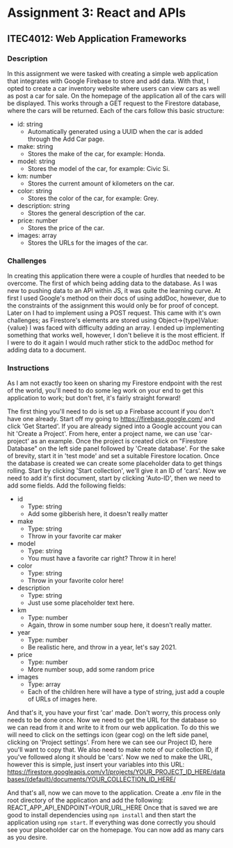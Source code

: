# Assignment 3: React and APIs
## ITEC4012: Web Application Frameworks
### Description
In this assignment we were tasked with creating a simple web application that integrates with Google Firebase to store and add data. With that, I opted to create a car inventory website where users can view cars as well as post a car for sale. On the homepage of the application all of the cars will be displayed. This works through a GET request to the Firestore database, where the cars will be returned. Each of the cars follow this basic structure:
- id: string
  - Automatically generated using a UUID when the car is added through the Add Car page.
- make: string
  - Stores the make of the car, for example: Honda.
- model: string
  - Stores the model of the car, for example: Civic Si.
- km: number
  - Stores the current amount of kilometers on the car.
- color: string
  - Stores the color of the car, for example: Grey.
- description: string
  - Stores the general description of the car.
- price: number
  - Stores the price of the car.
- images: array
  - Stores the URLs for the images of the car.

### Challenges
In creating this application there were a couple of hurdles that needed to be overcome. The first of which being adding data to the database. As I was new to pushing data to an API within JS, it was quite the learning curve. At first I used Google's method on their docs of using addDoc, however, due to the constraints of the assignment this would only be for proof of concept. Later on I had to implement using a POST request. This came with it's own challenges; as Firestore's elements are stored using Object->{type}Value:{value} I was faced with difficulty adding an array. I ended up implementing something that works well, however, I don't believe it is the most efficient. If I were to do it again I would much rather stick to the addDoc method for adding data to a document.

### Instructions
As I am not exactly too keen on sharing my Firestore endpoint with the rest of the world, you'll need to do some leg work on your end to get this application to work; but don't fret, it's fairly straight forward! 

The first thing you'll need to do is set up a Firebase account if you don't have one already. Start off my going to https://firebase.google.com/ and click 'Get Started'. If you are already signed into a Google account you can hit 'Create a Project'. From here, enter a project name, we can use 'car-project' as an example. Once the project is created click on "Firestore Database" on the left side panel followed by 'Create database'. For the sake of brevity, start it in 'test mode' and set a suitable Firestore location. Once the database is created we can create some placeholder data to get things rolling. Start by clicking 'Start collection', we'll give it an ID of 'cars'. Now we need to add it's first document, start by clicking 'Auto-ID', then we need to add some fields. Add the following fields:
- id
  - Type: string
  - Add some gibberish here, it doesn't really matter
- make
  - Type: string
  - Throw in your favorite car maker
- model
  - Type: string
  - You must have a favorite car right? Throw it in here!
- color
  - Type: string
  - Throw in your favorite color here!
- description
  - Type: string
  - Just use some placeholder text here.
- km
  - Type: number
  - Again, throw in some number soup here, it doesn't really matter.
- year
  - Type: number
  - Be realistic here, and throw in a year, let's say 2021.
- price
  - Type: number
  - More number soup, add some random price
- images
  - Type: array
  - Each of the children here will have a type of string, just add a couple of URLs of images here.

And that's it, you have your first 'car' made. Don't worry, this process only needs to be done once. Now we need to get the URL for the database so we can read from it and write to it from our web application. To do this we will need to click on the settings icon (gear cog) on the left side panel, clicking on 'Project settings'. From here we can see our Project ID, here you'll want to copy that. We also need to make note of our collection ID, if you've followed along it should be 'cars'. Now we ned to make the URL, however this is simple, just insert your variables into this URL: https://firestore.googleapis.com/v1/projects/YOUR_PROJECT_ID_HERE/databases/(default)/documents/YOUR_COLLECTION_ID_HERE/

And that's all, now we can move to the application. Create a .env file in the root directory of the application and add the following: REACT_APP_API_ENDPOINT=YOUR_URL_HERE
Once that is saved we are good to install dependencies using `npm install` and then start the application using `npm start`. If everything was done correctly you should see your placeholder car on the homepage. You can now add as many cars as you desire.
